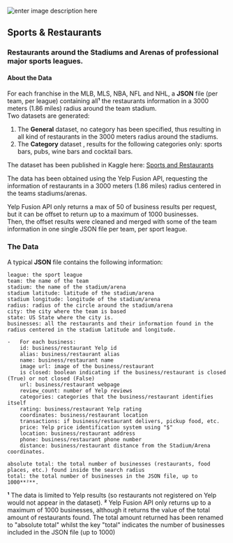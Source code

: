 ﻿

![enter image description here](https://github.com/Xavier4t/Sports-league_Restaurants/blob/main/Images/sports&restaurants2.png?raw=True)
 ## Sports & Restaurants
 
### Restaurants around the Stadiums and Arenas of professional major sports leagues.

#### About the Data
For each franchise in the MLB, MLS, NBA, NFL and NHL, a **JSON** file (per team, per league) containing all**¹** the restaurants information in a 3000 meters (1.86 miles) radius around the team stadium.  
Two datasets are generated:
1.  The **General**  dataset, no category has been specified, thus resulting in all kind of restaurants in the 3000 meters radius around the stadiums.
2.  The  **Category** dataset , results for the following categories only: sports bars, pubs, wine bars and cocktail bars.

The dataset has been published in Kaggle here: [Sports and Restaurants](https://www.kaggle.com/xavier4t/sports-and-restaurants)

The data has been obtained using the Yelp Fusion API, requesting the information of restaurants in a 3000 meters (1.86 miles) radius centered in the teams stadiums/arenas.   

Yelp Fusion API only returns a max of 50 of business results per request, but it can be offset to return up to a maximum of 1000 businesses.  
Then, the offset results were cleaned and merged with some of the team information in one single JSON file per team, per sport league.

### The Data
A typical **JSON** file contains the following information:

	league: the sport league  
	team: the name of the team  
	stadium: the name of the stadium/arena  
	stadium latitude: latitude of the stadium/arena  
	stadium longitude: longitude of the stadium/arena  
	radius: radius of the circle around the stadium/arena  
	city: the city where the team is based  
	state: US State where the city is.  
	businesses: all the restaurants and their information found in the radius centered in the stadium latitude and longitude.

	-   For each business:  
	    id: business/restaurant Yelp id  
	    alias: business/restaurant alias  
	    name: business/restaurant name  
	    image url: image of the business/restaurant  
	    is closed: boolean indicating if the business/restaurant is closed (True) or not closed (False)  
	    url: business/restaurant webpage  
	    review_count: number of Yelp reviews  
	    categories: categories that the business/restaurant identifies itself  
	    rating: business/restaurant Yelp rating  
	    coordinates: business/restaurant location  
	    transactions: if business/restaurant delivers, pickup food, etc.  
	    price: Yelp price identification system using "$"  
	    location: business/restaurant address  
	    phone: business/restaurant phone number  
	    distance: business/restaurant distance from the Stadium/Arena coordinates.

	absolute total: the total number of businesses (restaurants, food places, etc.) found inside the search radius  
	total: the total number of businesses in the JSON file, up to 1000**²**.








**¹** The data is limited to Yelp results (so restaurants not registered on Yelp would not appear in the dataset).
**²** Yelp Fusion API only returns up to a maximum of 1000 businesses, although it returns the value of the total amount of restaurants found.  The total amount returned has been renamed to "absolute total" whilst the key "total" indicates the number of businesses included in the JSON file (up to  1000)
